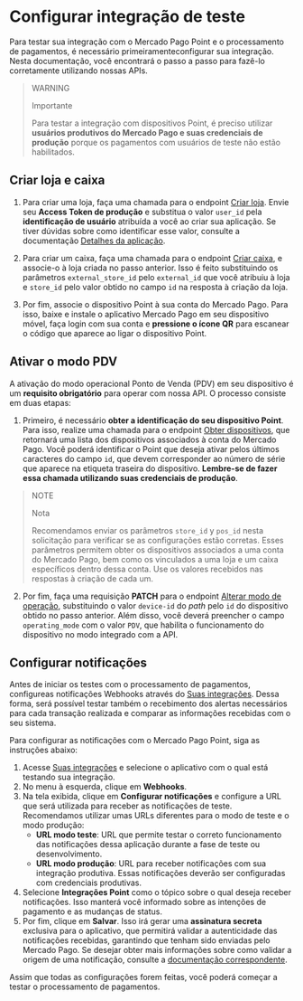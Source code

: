 # Configurar integração de teste

Para testar sua integração com o Mercado Pago Point e o processamento de pagamentos, é necessário primeiramenteconfigurar sua integração. Nesta documentação, você encontrará o passo a passo para fazê-lo corretamente utilizando nossas APIs.

> WARNING
>
> Importante
>
> Para testar a integração com dispositivos Point, é preciso utilizar **usuários produtivos do Mercado Pago e suas credenciais de produção** porque os pagamentos com usuários de teste não estão habilitados.

## Criar loja e caixa

1. Para criar uma loja, faça uma chamada para o endpoint [Criar loja](/developers/pt/reference/stores/_users_user_id_stores/post). Envie seu **Access Token de produção** e substitua o valor `user_id` pela **identificação de usuário** atribuída a você ao criar sua aplicação. Se tiver dúvidas sobre como identificar esse valor, consulte a documentação [Detalhes da aplicação](/developers/pt/docs/mp-point/additional-content/your-integrations/application-details).<br>

2. Para criar um caixa, faça uma chamada para o endpoint [Criar caixa](/developers/pt/reference/pos/_pos/post), e associe-o à loja criada no passo anterior. Isso é feito substituindo os parâmetros `external_store_id` pelo `external_id` que você atribuiu à loja e `store_id` pelo valor obtido no campo `id` na resposta à criação da loja.<br>

3. Por fim, associe o dispositivo Point à sua conta do Mercado Pago. Para isso, baixe e instale o aplicativo Mercado Pago em seu dispositivo móvel, faça login com sua conta e **pressione o ícone QR** para escanear o código que aparece ao ligar o dispositivo Point.

## Ativar o modo PDV

A ativação do modo operacional Ponto de Venda (PDV) em seu dispositivo é um **requisito obrigatório** para operar com nossa API. O processo consiste em duas etapas:

1. Primeiro, é necessário **obter a identificação do seu dispositivo Point**. Para isso, realize uma chamada para o endpoint [Obter dispositivos](/developers/pt/reference/integrations_api/_point_integration-api_devices/get), que retornará uma lista dos dispositivos associados à conta do Mercado Pago. Você poderá identificar o Point que deseja ativar pelos últimos caracteres do campo `id`, que devem corresponder ao número de série que aparece na etiqueta traseira do dispositivo. **Lembre-se de fazer essa chamada utilizando suas credenciais de produção**.

> NOTE
>
> Nota
>
> Recomendamos enviar os parâmetros `store_id` y `pos_id` nesta solicitação para verificar se as configurações estão corretas. Esses parâmetros permitem obter os dispositivos associados a uma conta do Mercado Pago, bem como os vinculados a uma loja e um caixa específicos dentro dessa conta. Use os valores recebidos nas respostas à criação de cada um.

2. Por fim, faça uma requisição **PATCH** para o endpoint [Alterar modo de operação](/developers/pt/reference/integrations_api/_point_integration-api_devices_device-id/patch), substituindo o valor `device-id` do *path* pelo `id` do dispositivo obtido no passo anterior. Além disso, você deverá preencher o campo `operating_mode` com o valor `PDV`, que habilita o funcionamento do dispositivo no modo integrado com a API.

## Configurar notificações

Antes de iniciar os testes com o processamento de pagamentos, configureas notificações Webhooks através do [Suas integrações](/developers/panel/app). Dessa forma, será possível testar também o recebimento dos alertas necessários para cada transação realizada e comparar as informações recebidas com o seu sistema.

Para configurar as notificações com o Mercado Pago Point, siga as instruções abaixo:
1. Acesse [Suas integrações](/developers/panel/app) e selecione o aplicativo com o qual está testando sua integração.<br>
2. No menu à esquerda, clique em **Webhooks**.<br>
3. Na tela exibida, clique em **Configurar notificações** e configure a URL que será utilizada para receber as notificações de teste. Recomendamos utilizar umas URLs diferentes para o modo de teste e o modo produção:
    * **URL modo teste**: URL que permite testar o correto funcionamento das notificações dessa aplicação durante a fase de teste ou desenvolvimento. 
    * **URL modo produção**: URL para receber notificações com sua integração produtiva. Essas notificações deverão ser configuradas com credenciais produtivas.<br>
4. Selecione **Integrações Point** como o tópico sobre o qual deseja receber notificações. Isso manterá você informado sobre as intenções de pagamento e as mudanças de status.<br>
5. Por fim, clique em **Salvar**. Isso irá gerar uma **assinatura secreta** exclusiva para o aplicativo, que permitirá validar a autenticidade das notificações recebidas, garantindo que tenham sido enviadas pelo Mercado Pago. Se desejar obter mais informações sobre como validar a origem de uma notificação, consulte a [documentação correspondente](/developers/pt/docs/mp-point/additional-content/your-integrations/notifications/webhooks#configuracinatravsdelpaneldeldesarrollador).

Assim que todas as configurações forem feitas, você poderá começar a testar o processamento de pagamentos.
